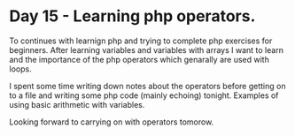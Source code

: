 #  Day 15 - Learning php operators.

To continues with learnign php and trying to complete php exercises for beginners. After learning variables and variables with arrays I want to learn and the importance of the php operators which genarally are used with loops. 

I spent some time writing down notes about the operators before getting on to a file and writing some php code (mainly echoing) tonight.
Examples of using basic arithmetic with variables. 

Looking forward to carrying on with operators tomorow.
